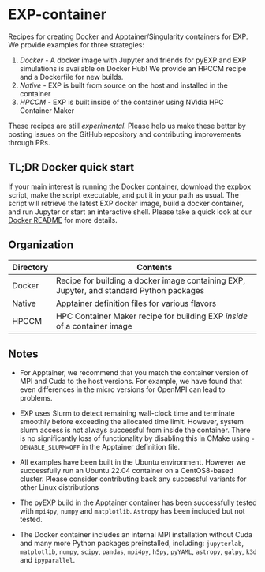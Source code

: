 # EXP-container

Recipes for creating Docker and Apptainer/Singularity containers for
EXP.  We provide examples for three strategies:
1. *Docker* - A docker image with Jupyter and friends for pyEXP and
   EXP simulations is available on Docker Hub!  We provide an HPCCM
   recipe and a Dockerfile for new builds.
2. *Native* - EXP is built from source on the host and installed in
   the container
3. *HPCCM* - EXP is built inside of the container using NVidia HPC
   Container Maker

These recipes are still _experimental_.  Please help us make these
better by posting issues on the GitHub repository and contributing
improvements through PRs.

## TL;DR Docker quick start

If your main interest is running the Docker container, download the
[expbox](/Docker/expbox) script, make the script executable, and put
it in your path as usual.  The script will retrieve the latest EXP
docker image, build a docker container, and run Jupyter or start an
interactive shell.  Please take a quick look at our [Docker
README](/Docker/README.md) for more details.

## Organization

| Directory    | Contents |
| ---          | ---      |
| Docker       | Recipe for building a docker image containing EXP, Jupyter, and standard Python packages |
| Native       | Apptainer definition files for various flavors |
| HPCCM        | HPC Container Maker recipe for building EXP *inside* of a container image |

## Notes

- For Apptainer, we recommend that you match the container version of
  MPI and Cuda to the host versions.  For example, we have found that
  even differences in the micro versions for OpenMPI can lead to
  problems.

- EXP uses Slurm to detect remaining wall-clock time and terminate
  smoothly before exceeding the allocated time limit.  However, system
  slurm access is not always successful from inside the container.
  There is no significantly loss of functionality by disabling this in
  CMake using `-DENABLE_SLURM=OFF` in the Apptainer definition file.

- All examples have been built in the Ubuntu environment.  However we
  successfully run an Ubuntu 22.04 container on a CentOS8-based
  cluster.  Please consider contributing back any successful variants
  for other Linux distributions

- The pyEXP build in the Apptainer container has been successfully
  tested with `mpi4py`, `numpy` and `matplotlib`.  `Astropy` has been
  included but not tested.
  
- The Docker container includes an internal MPI installation without
  Cuda and many more Python packages preinstalled, including:
  `jupyterlab`, `matplotlib`, `numpy`, `scipy`, `pandas`, `mpi4py`,
  `h5py`, `pyYAML`, `astropy`, `galpy`, `k3d` and `ipyparallel`.
